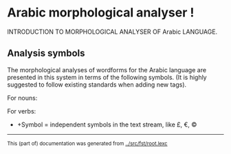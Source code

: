 
# Arabic morphological analyser                      !
INTRODUCTION TO MORPHOLOGICAL ANALYSER OF Arabic LANGUAGE.



## Analysis symbols
The morphological analyses of wordforms for the Arabic
language are presented in this system in terms of the following symbols.
(It is highly suggested to follow existing standards when adding new tags).

For nouns:

For verbs:

* +Symbol = independent symbols in the text stream, like £, €, ©

* * *
<small>This (part of) documentation was generated from [../src/fst/root.lexc](http://github.com/giellalt/lang-ara/blob/main/../src/fst/root.lexc)</small>